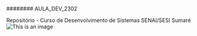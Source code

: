 ######## AULA_DEV_2302

Repositório - Curso de Desenvolvimento de Sistemas SENAI/SESI Sumaré
![This is an image](https://myoctocat.com/assets/images/base-octocat.svg)
